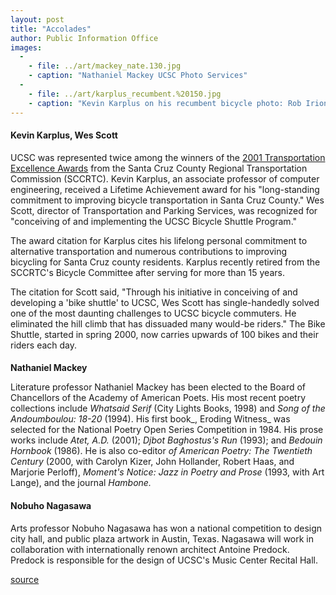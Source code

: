 ```yaml
---
layout: post
title: "Accolades"
author: Public Information Office
images:
  -
    - file: ../art/mackey_nate.130.jpg
    - caption: "Nathaniel Mackey UCSC Photo Services"
  -
    - file: ../art/karplus_recumbent.%20150.jpg
    - caption: "Kevin Karplus on his recumbent bicycle photo: Rob Irion"
---
```


#### **Kevin Karplus, Wes Scott**

UCSC was represented twice among the winners of the [2001 Transportation Excellence Awards][1] from the Santa Cruz County Regional Transportation Commission (SCCRTC). Kevin Karplus, an associate professor of computer engineering, received a Lifetime Achievement award for his "long-standing commitment to improving bicycle transportation in Santa Cruz County." Wes Scott, director of Transportation and Parking Services, was recognized for "conceiving of and implementing the UCSC Bicycle Shuttle Program."  
  
The award citation for Karplus cites his lifelong personal commitment to alternative transportation and numerous contributions to improving bicycling for Santa Cruz county residents. Karplus recently retired from the SCCRTC's Bicycle Committee after serving for more than 15 years.   
  
The citation for Scott said, "Through his initiative in conceiving of and developing a 'bike shuttle' to UCSC, Wes Scott has single-handedly solved one of the most daunting challenges to UCSC bicycle commuters. He eliminated the hill climb that has dissuaded many would-be riders." The Bike Shuttle, started in spring 2000, now carries upwards of 100 bikes and their riders each day.

####

**Nathaniel Mackey**

Literature professor Nathaniel Mackey has been elected to the Board of Chancellors of the Academy of American Poets. His most recent poetry collections include _Whatsaid Serif_ (City Lights Books, 1998) and _Song of the Andoumboulou: 18-20_ (1994). His first book_, Eroding Witness_ was selected for the National Poetry Open Series Competition in 1984. His prose works include _Atet, A.D._ (2001); _Djbot Baghostus's Run_ (1993); and _Bedouin Hornbook_ (1986). He is also co-editor _of American Poetry: The Twentieth Century_ (2000, with Carolyn Kizer, John Hollander, Robert Haas, and Marjorie Perloff), _Moment's Notice: Jazz in Poetry and Prose_ (1993, with Art Lange), and the journal _Hambone._

#### Nobuho Nagasawa

Arts professor Nobuho Nagasawa has won a national competition to design city hall, and public plaza artwork in Austin, Texas. Nagasawa will work in collaboration with internationally renown architect Antoine Predock. Predock is responsible for the design of UCSC's Music Center Recital Hall.  
  
  

[1]: http://www.sccrtc.org/award01.html

[source](http://www1.ucsc.edu/currents/00-01/05-14/accolades.html "Permalink to accolades")
